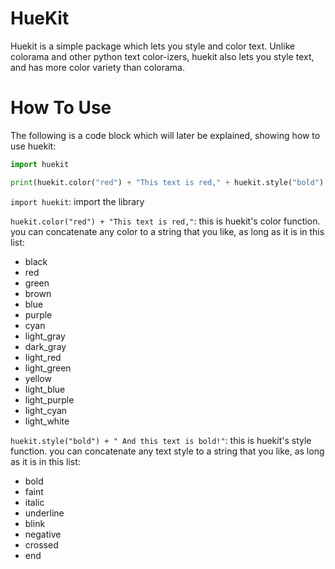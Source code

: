 # HueKit

Huekit is a simple package which lets you style and color text. Unlike colorama and other python text color-izers, huekit also lets you style text, and has more color variety than colorama.

# How To Use

The following is a code block which will later be explained, showing how to use huekit:

```Python
import huekit

print(huekit.color("red") + "This text is red," + huekit.style("bold") + " And this text is bold!")
```

```import huekit```: import the library

```huekit.color("red") + "This text is red,"```: this is huekit's color function. you can concatenate any color to a string that you like, as long as it is in this list:

* black
* red
* green
* brown
* blue
* purple
* cyan
* light_gray
* dark_gray
* light_red
* light_green
* yellow
* light_blue
* light_purple
* light_cyan
* light_white

```huekit.style("bold") + " And this text is bold!"```: this is huekit's style function. you can concatenate any text style to a string that you like, as long as it is in this list:

* bold
* faint
* italic
* underline
* blink
* negative
* crossed
* end